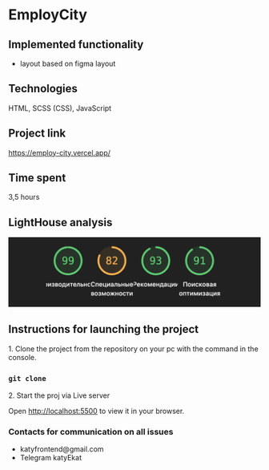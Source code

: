 # EmployCity

## Implemented functionality

<ul>
    <li>layout based on figma layout</li>
</ul>

## Technologies

HTML, SCSS (CSS), JavaScript

## Project link

https://employ-city.vercel.app/

## Time spent

3,5 hours


## LightHouse analysis

![EmployCity Preview](./src/img/lighthouseReadme.png)

## Instructions for launching the project
<p>1. Clone the project from the repository on your pc with the command in the console.</p>

### `git clone`

<p>2. Start the proj via Live server</p>

Open [http://localhost:5500](http://localhost:5500) to view it in your browser.


### Contacts for communication on all issues

<ul>
    <li>katyfrontend@gmail.com</li>
    <li>Telegram katyEkat</li>
</ul>
